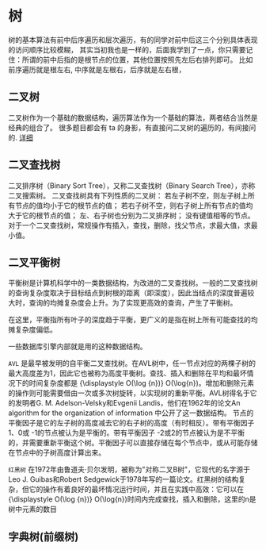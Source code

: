 # 树

树的基本算法有前中后序遍历和层次遍历，有的同学对前中后这三个分别具体表现的访问顺序比较模糊， 其实当初我也是一样的，后面我学到了一点，你只需要记住：所谓的前中后指的是根节点的位置，其他位置按照先左后右排列即可。 比如前序遍历就是根左右, 中序就是左根右，后序就是左右根，

## 二叉树

二叉树作为一个基础的数据结构，遍历算法作为一个基础的算法，两者结合当然是经典的组合了。 很多题目都会有 ta 的身影，有直接问二叉树的遍历的，有间接问的.
[详细](https://github.com/max-min/leetcode-1/blob/master/thinkings/binary-tree-traversal.md)

## 二叉查找树

二叉排序树（Binary Sort Tree），又称二叉查找树（Binary Search Tree），亦称二叉搜索树。
二叉查找树具有下列性质的二叉树：
若左子树不空，则左子树上所有节点的值均小于它的根节点的值；
若右子树不空，则右子树上所有节点的值均大于它的根节点的值；
左、右子树也分别为二叉排序树；
没有键值相等的节点。
对于一个二叉查找树，常规操作有插入，查找，删除，找父节点，求最大值，求最小值。

## 二叉平衡树

平衡树是计算机科学中的一类数据结构，为改进的二叉查找树。一般的二叉查找树的查询复杂度取决于目标结点到树根的距离（即深度），因此当结点的深度普遍较大时，查询的均摊复杂度会上升。为了实现更高效的查询，产生了平衡树。

在这里，平衡指所有叶子的深度趋于平衡，更广义的是指在树上所有可能查找的均摊复杂度偏低。

一些数据库引擎内部就是用的这种数据结构。

`AVL`
是最早被发明的自平衡二叉查找树。在AVL树中，任一节点对应的两棵子树的最大高度差为1，因此它也被称为高度平衡树。查找、插入和删除在平均和最坏情况下的时间复杂度都是 {\displaystyle O(\log {n})} O(\log{n})。增加和删除元素的操作则可能需要借由一次或多次树旋转，以实现树的重新平衡。AVL树得名于它的发明者G. M. Adelson-Velsky和Evgenii Landis，他们在1962年的论文An algorithm for the organization of information 中公开了这一数据结构。 节点的平衡因子是它的左子树的高度减去它的右子树的高度（有时相反）。带有平衡因子1、0或 -1的节点被认为是平衡的。带有平衡因子 -2或2的节点被认为是不平衡的，并需要重新平衡这个树。平衡因子可以直接存储在每个节点中，或从可能存储在节点中的子树高度计算出来。

`红黑树`
在1972年由鲁道夫·贝尔发明，被称为"对称二叉B树"，它现代的名字源于Leo J. Guibas和Robert Sedgewick于1978年写的一篇论文。红黑树的结构复杂，但它的操作有着良好的最坏情况运行时间，并且在实践中高效：它可以在 {\displaystyle O(\log {n})} O(\log{n})时间内完成查找，插入和删除，这里的n是树中元素的数目

## 字典树(前缀树)
